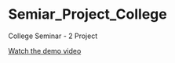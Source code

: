 # Semiar_Project_College
 College Seminar - 2 Project

[Watch the demo video](https://github.com/iitzIrFan/Semiar_Project_College/blob/main/Demo%20Video.mp4)


